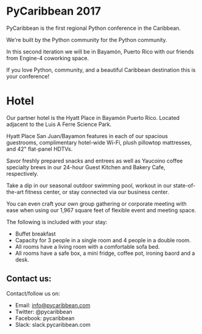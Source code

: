 # PyCaribbean 2017

PyCaribbean is the first regional Python conference in the Caribbean.

We're built by the Python community for the Python community.

In this second iteration we will be in Bayamón, Puerto Rico with our friends from Engine-4 coworking space.

If you love Python, community, and a beautiful Caribbean destination this is your conference!

# Hotel

Our partner hotel is the Hyatt Place in Bayamón Puerto Rico. Located adjacent to the Luis A Ferre Science Park. 

Hyatt Place San Juan/Bayamon features in each of our spacious guestrooms, complimentary hotel-wide Wi-Fi, plush pillowtop mattresses, and 42" flat-panel HDTVs. 

Savor freshly prepared snacks and entrees as well as Yaucoino coffee specialty brews in our 24-hour Guest Kitchen and Bakery Cafe, respectively. 

Take a dip in our seasonal outdoor swimming pool, workout in our state-of-the-art fitness center, or stay connected via our business center. 

You can even craft your own group gathering or corporate meeting with ease when using our 1,967 square feet of flexible event and meeting space.

The following is included with your stay:

* Buffet breakfast
* Capacity for 3 people in a single room and 4 people in a double room.
* All rooms have a living room with a comfortable sofa bed.
* All rooms have a safe box, a mini fridge, coffee pot, ironing baord and a desk.

## Contact us:

Contact/follow us on:

* Email: info@pycaribbean.com
* Twitter: @pycaribbean
* Facebook: pycaribbean
* Slack: slack.pycaribbean.com
